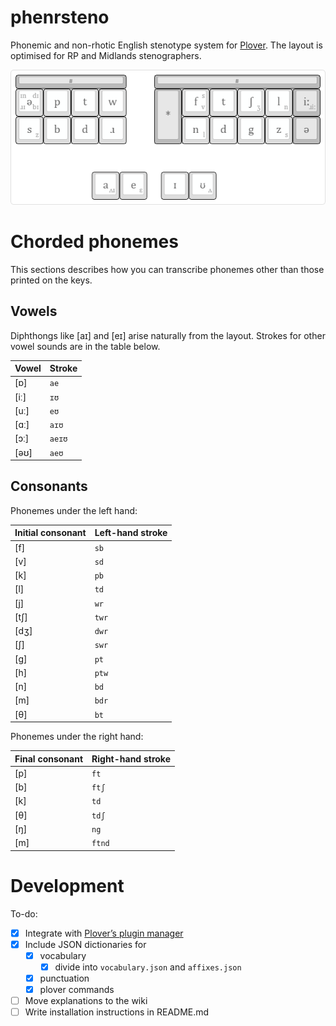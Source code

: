 # phenrsteno

Phonemic and non-rhotic English stenotype system for [Plover](https://github.com/openstenoproject/plover "Plover GitHub repository"). The layout is optimised for RP and Midlands stenographers.

![phenrsteno layout](./wiki/layout.png)

# Chorded phonemes

This sections describes how you can transcribe phonemes other than those printed on the keys.

## Vowels

Diphthongs like \[aɪ\] and \[eɪ\] arise naturally from the layout. Strokes for other vowel sounds are in the table below.

| Vowel  | Stroke |
| :----- | :----- |
| \[ɒ\]  | `ae`   |
| \[iː\] | `ɪʊ`   |
| \[uː\] | `eʊ`   |
| \[ɑː\] | `aɪʊ`  |
| \[ɔː\] | `aeɪʊ` |
| \[əʊ\] | `aeʊ`  |

## Consonants

Phonemes under the left hand:

| Initial consonant | Left-hand stroke |
| :---------------- | :--------------- |
| \[f\]             | `sb`             |
| \[v\]             | `sd`             |
| \[k\]             | `pb`             |
| \[l\]             | `td`             |
| \[j\]             | `wr`             |
| \[tʃ\]            | `twr`            |
| \[dʒ\]            | `dwr`            |
| \[ʃ\]             | `swr`            |
| \[g\]             | `pt`             |
| \[h\]             | `ptw`            |
| \[n\]             | `bd`             |
| \[m\]             | `bdr`            |
| \[θ\]             | `bt`             |

Phonemes under the right hand:

| Final consonant | Right-hand stroke |
| :-------------- | :---------------- |
| \[p\]           | `ft`              |
| \[b\]           | `ftʃ`             |
| \[k\]           | `td`              |
| \[θ\]           | `tdʃ`             |
| \[ŋ\]           | `ng`              |
| \[m\]           | `ftnd`            |

# Development

To-do:

  - [x] Integrate with [Plover’s plugin manager](https://github.com/benoit-pierre/plover_plugins_manager "Plover Plugin Manager GitHub repository")
  - [x] Include JSON dictionaries for
      - [x] vocabulary
          - [x] divide into `vocabulary.json` and `affixes.json`
      - [x] punctuation
      - [x] plover commands
  - [ ] Move explanations to the wiki
  - [ ] Write installation instructions in README.md
